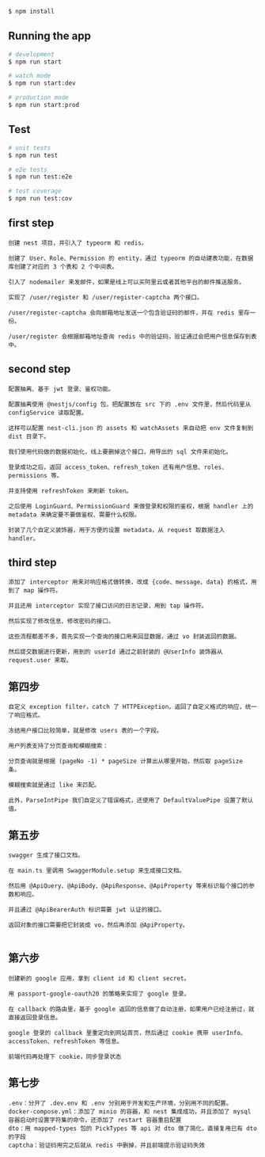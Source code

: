 <!--
 * @Author: error: error: git config user.name & please set dead value or install git && error: git config user.email & please set dead value or install git & please set dead value or install git
 * @Date: 2024-09-26 09:39:49
 * @LastEditors: 何欣 1254409474@qq.com
 * @LastEditTime: 2024-10-16 14:46:53
 * @FilePath: /nest学习/meeting_room_booking_system_backend/README.md
 * @Description: 这是默认设置,请设置`customMade`, 打开koroFileHeader查看配置 进行设置: https://github.com/OBKoro1/koro1FileHeader/wiki/%E9%85%8D%E7%BD%AE
-->

```bash
$ npm install
```

## Running the app

```bash
# development
$ npm run start

# watch mode
$ npm run start:dev

# production mode
$ npm run start:prod
```

## Test

```bash
# unit tests
$ npm run test

# e2e tests
$ npm run test:e2e

# test coverage
$ npm run test:cov
```

## first step

```
创建 nest 项目，并引入了 typeorm 和 redis。

创建了 User、Role、Permission 的 entity，通过 typeorm 的自动建表功能，在数据库创建了对应的 3 个表和 2 个中间表。

引入了 nodemailer 来发邮件，如果是线上可以买阿里云或者其他平台的邮件推送服务。

实现了 /user/register 和 /user/register-captcha 两个接口。

/user/register-captcha 会向邮箱地址发送一个包含验证码的邮件，并在 redis 里存一份。

/user/register 会根据邮箱地址查询 redis 中的验证码，验证通过会把用户信息保存到表中。

```

## second step

```
配置抽离、基于 jwt 登录、鉴权功能。

配置抽离使用 @nestjs/config 包，把配置放在 src 下的 .env 文件里，然后代码里从 configService 读取配置。

这样可以配置 nest-cli.json 的 assets 和 watchAssets 来自动把 env 文件复制到 dist 目录下。

我们使用代码做的数据初始化，线上要删掉这个接口，用导出的 sql 文件来初始化。

登录成功之后，返回 access_token、refresh_token 还有用户信息、roles、permissions 等。

并支持使用 refreshToken 来刷新 token。

之后使用 LoginGuard、PermissionGuard 来做登录和权限的鉴权，根据 handler 上的 metadata 来确定要不要做鉴权、需要什么权限。

封装了几个自定义装饰器，用于方便的设置 metadata，从 request 取数据注入 handler。

```

## third step

```
添加了 interceptor 用来对响应格式做转换，改成 {code、message、data} 的格式，用到了 map 操作符。

并且还用 interceptor 实现了接口访问的日志记录，用到 tap 操作符。

然后实现了修改信息、修改密码的接口。

这些流程都差不多，首先实现一个查询的接口用来回显数据，通过 vo 封装返回的数据。

然后提交数据进行更新，用到的 userId 通过之前封装的 @UserInfo 装饰器从 request.user 来取。
```

## 第四步

```
自定义 exception filter，catch 了 HTTPException，返回了自定义格式的响应，统一了响应格式。

冻结用户接口比较简单，就是修改 users 表的一个字段。

用户列表支持了分页查询和模糊搜索：

分页查询就是根据 (pageNo -1) * pageSize 计算出从哪里开始，然后取 pageSize 条。

模糊搜索就是通过 like 来匹配。

此外，ParseIntPipe 我们自定义了错误格式，还使用了 DefaultValuePipe 设置了默认值。
```

## 第五步

```
swagger 生成了接口文档。

在 main.ts 里调用 SwaggerModule.setup 来生成接口文档。

然后用 @ApiQuery、@ApiBody、@ApiResponse、@ApiProperty 等来标识每个接口的参数和响应。

并且通过 @ApiBearerAuth 标识需要 jwt 认证的接口。

返回对象的接口需要把它封装成 vo，然后再添加 @ApiProperty。


```

## 第六步

```
创建新的 google 应用，拿到 client id 和 client secret。

用 passport-google-oauth20 的策略来实现了 google 登录。

在 callback 的路由里，基于 google 返回的信息做了自动注册，如果用户已经注册过，就直接返回登录信息。

google 登录的 callback 里重定向到网站首页，然后通过 cookie 携带 userInfo、accessToken、refreshToken 等信息。

前端代码再处理下 cookie，同步登录状态
```

## 第七步

```
.env：分开了 .dev.env 和 .env 分别用于开发和生产环境，分别用不同的配置。
docker-compose.yml：添加了 minio 的容器，和 nest 集成成功，并且添加了 mysql 容器启动时设置字符集的命令，还添加了 restart 容器重启配置
dto：用 mapped-types 包的 PickTypes 等 api 对 dto 做了简化，直接复用已有 dto 的字段
captcha：验证码用完之后就从 redis 中删掉，并且前端提示验证码失效
```
